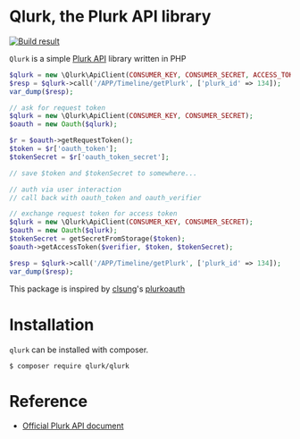 # Qlurk, the Plurk API library

[![Build result](https://api.travis-ci.org/CQD/qlurk.svg?branch=master)](https://travis-ci.org/CQD/qlurk)

`Qlurk` is a simple [Plurk API](https://www.plurk.com/API) library written in PHP

```php
$qlurk = new \Qlurk\ApiClient(CONSUMER_KEY, CONSUMER_SECRET, ACCESS_TOKEN, ACCESS_TOKEN_SECRET);
$resp = $qlurk->call('/APP/Timeline/getPlurk', ['plurk_id' => 134]);
var_dump($resp);
```

```php
// ask for request token
$qlurk = new \Qlurk\ApiClient(CONSUMER_KEY, CONSUMER_SECRET);
$oauth = new Oauth($qlurk);

$r = $oauth->getRequestToken();
$token = $r['oauth_token'];
$tokenSecret = $r['oauth_token_secret'];

// save $token and $tokenSecret to somewhere...

// auth via user interaction
// call back with oauth_token and oauth_verifier

// exchange request token for access token
$qlurk = new \Qlurk\ApiClient(CONSUMER_KEY, CONSUMER_SECRET);
$oauth = new Oauth($qlurk);
$tokenSecret = getSecretFromStorage($token);
$oauth->getAccessToken($verifier, $token, $tokenSecret);

$resp = $qlurk->call('/APP/Timeline/getPlurk', ['plurk_id' => 134]);
var_dump($resp);
```

This package is inspired by [clsung](https://github.com/clsung)'s [plurkoauth](https://github.com/clsung/plurkoauth)

# Installation

`qlurk` can be installed with composer.

```
$ composer require qlurk/qlurk
```

# Reference
- [Official Plurk API document](https://www.plurk.com/API)

